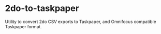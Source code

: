# 2do-to-taskpaper
Utility to convert 2do CSV exports to Taskpaper, and Omnifocus compatible Taskpaper format.
